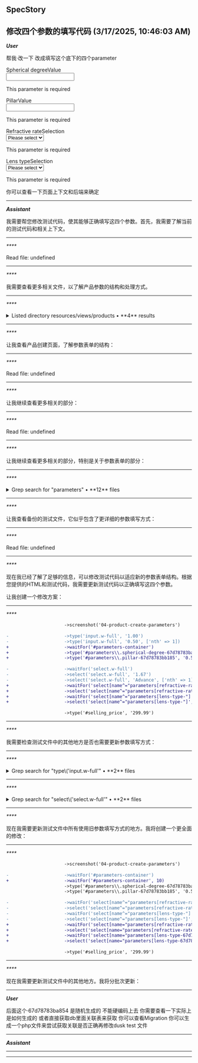 ## SpecStory

## 修改四个参数的填写代码 (3/17/2025, 10:46:03 AM)

_**User**_

帮我·改一下 改成填写这个底下的四个parameter<div id="parameters-container" class="grid grid-cols-1 gap-6 sm:grid-cols-2"><div><div class="flex items-center justify-between mb-2"><label class="block text-sm font-medium text-gray-700 required-field" for="parameters.spherical-degree-67d78783ba854">Spherical degree</label><span class="inline-flex items-center px-2.5 py-0.5 rounded-full text-xs font-medium bg-green-100 text-green-800">Value</span></div><input type="number" class="mt-1 block w-full border-gray-300 rounded-md shadow-sm focus:ring-indigo-500 focus:border-indigo-500 sm:text-sm" name="parameters[spherical-degree-67d78783ba854]" id="parameters.spherical-degree-67d78783ba854" required="" step="any"><p class="mt-2 text-xs text-gray-500">This parameter is required</p></div><div><div class="flex items-center justify-between mb-2"><label class="block text-sm font-medium text-gray-700 required-field" for="parameters.pillar-67d78783bb185">Pillar</label><span class="inline-flex items-center px-2.5 py-0.5 rounded-full text-xs font-medium bg-green-100 text-green-800">Value</span></div><input type="number" class="mt-1 block w-full border-gray-300 rounded-md shadow-sm focus:ring-indigo-500 focus:border-indigo-500 sm:text-sm" name="parameters[pillar-67d78783bb185]" id="parameters.pillar-67d78783bb185" required="" step="any"><p class="mt-2 text-xs text-gray-500">This parameter is required</p></div><div><div class="flex items-center justify-between mb-2"><label class="block text-sm font-medium text-gray-700 required-field" for="parameters.refractive-rate-67d78783bbbcd">Refractive rate</label><span class="inline-flex items-center px-2.5 py-0.5 rounded-full text-xs font-medium bg-blue-100 text-blue-800">Selection</span></div><select class="mt-1 block w-full pl-3 pr-10 py-2 text-base border-gray-300 focus:outline-none focus:ring-indigo-500 focus:border-indigo-500 sm:text-sm rounded-md" name="parameters[refractive-rate-67d78783bbbcd]" id="parameters.refractive-rate-67d78783bbbcd" required=""><option value="">Please select</option><option value="1.56">1.56</option><option value="1.60">1.60</option><option value="1.67">1.67</option><option value="1.74">1.74</option></select><p class="mt-2 text-xs text-gray-500">This parameter is required</p></div><div><div class="flex items-center justify-between mb-2"><label class="block text-sm font-medium text-gray-700 required-field" for="parameters.lens-type-67d78783bc7c0">Lens type</label><span class="inline-flex items-center px-2.5 py-0.5 rounded-full text-xs font-medium bg-blue-100 text-blue-800">Selection</span></div><select class="mt-1 block w-full pl-3 pr-10 py-2 text-base border-gray-300 focus:outline-none focus:ring-indigo-500 focus:border-indigo-500 sm:text-sm rounded-md" name="parameters[lens-type-67d78783bc7c0]" id="parameters.lens-type-67d78783bc7c0" required=""><option value="">Please select</option><option value="Single light">Single light</option><option value="Advance">Advance</option><option value="Dual light">Dual light</option></select><p class="mt-2 text-xs text-gray-500">This parameter is required</p></div></div>你可以查看一下页面上下文和后端来确定

---

_**Assistant**_

我需要帮您修改测试代码，使其能够正确填写这四个参数。首先，我需要了解当前的测试代码和相关上下文。

---

_****_

Read file: undefined

---

_****_

我需要查看更多相关文件，以了解产品参数的结构和处理方式。

---

_****_

<details>
            <summary>Listed directory resources/views/products • **4** results</summary>
        
| Name |
|-------|
| 📄 `show.blade.php` |
| 📄 `edit.blade.php` |
| 📄 `create.blade.php` |
| 📄 `index.blade.php` |

</details>

---

_****_

让我查看产品创建页面，了解参数表单的结构：

---

_****_

Read file: undefined

---

_****_

让我继续查看更多相关的部分：

---

_****_

Read file: undefined

---

_****_

让我继续查看更多相关的部分，特别是关于参数表单的部分：

---

_****_

<details>
            <summary>Grep search for "parameters" • **12** files</summary>
        
| File | Line | Match |
|------|------|-------|
| `file:///c%3A/Apache24/htdocs/Laravel/optic-system/tests/Browser/D0001ProductTest.php` | L69 | `->screenshot('04-product-create-parameters')` |
| `file:///c%3A/Apache24/htdocs/Laravel/optic-system/tests/Browser/C0001ProductCategoryTest.php` | L48 | `->waitFor('input[name="parameters[0][name]"]')` |
| `file:///c%3A/Apache24/htdocs/Laravel/optic-system/tests/Browser/C0001ProductCategoryTest.php` | L49 | `->type('parameters[0][name]', 'Spherical degree')` |
| `file:///c%3A/Apache24/htdocs/Laravel/optic-system/tests/Browser/C0001ProductCategoryTest.php` | L50 | `->select('parameters[0][type]', 'number')` |
| `file:///c%3A/Apache24/htdocs/Laravel/optic-system/tests/Browser/C0001ProductCategoryTest.php` | L51 | `->check('parameters[0][is_required]')` |
| `file:///c%3A/Apache24/htdocs/Laravel/optic-system/tests/Browser/C0001ProductCategoryTest.php` | L52 | `->type('parameters[0][min_length]', '0')` |
| `file:///c%3A/Apache24/htdocs/Laravel/optic-system/tests/Browser/C0001ProductCategoryTest.php` | L53 | `->type('parameters[0][max_length]', '2000')` |
| `file:///c%3A/Apache24/htdocs/Laravel/optic-system/tests/Browser/C0001ProductCategoryTest.php` | L56 | `->waitFor('input[name="parameters[1][name]"]')` |
| `file:///c%3A/Apache24/htdocs/Laravel/optic-system/tests/Browser/C0001ProductCategoryTest.php` | L57 | `->type('parameters[1][name]', 'Pillar')` |
| `file:///c%3A/Apache24/htdocs/Laravel/optic-system/tests/Browser/C0001ProductCategoryTest.php` | L58 | `->select('parameters[1][type]', 'number')` |
| `file:///c%3A/Apache24/htdocs/Laravel/optic-system/tests/Browser/C0001ProductCategoryTest.php` | L59 | `->check('parameters[1][is_required]')` |
| `file:///c%3A/Apache24/htdocs/Laravel/optic-system/tests/Browser/C0001ProductCategoryTest.php` | L60 | `->type('parameters[1][min_length]', '0')` |
| `file:///c%3A/Apache24/htdocs/Laravel/optic-system/tests/Browser/C0001ProductCategoryTest.php` | L61 | `->type('parameters[1][max_length]', '2000')` |
| `file:///c%3A/Apache24/htdocs/Laravel/optic-system/tests/Browser/C0001ProductCategoryTest.php` | L68 | `->waitFor('input[name="parameters[2][name]"]')` |
| `file:///c%3A/Apache24/htdocs/Laravel/optic-system/tests/Browser/C0001ProductCategoryTest.php` | L69 | `->type('parameters[2][name]', 'Refractive rate')` |
| `file:///c%3A/Apache24/htdocs/Laravel/optic-system/tests/Browser/C0001ProductCategoryTest.php` | L70 | `->select('parameters[2][type]', 'select')` |
| `file:///c%3A/Apache24/htdocs/Laravel/optic-system/tests/Browser/C0001ProductCategoryTest.php` | L71 | `->check('parameters[2][is_required]')` |
| `file:///c%3A/Apache24/htdocs/Laravel/optic-system/tests/Browser/C0001ProductCategoryTest.php` | L85 | `->waitFor('input[name="parameters[3][name]"]')` |
| `file:///c%3A/Apache24/htdocs/Laravel/optic-system/tests/Browser/C0001ProductCategoryTest.php` | L86 | `->type('parameters[3][name]', 'Lens type')` |
| `file:///c%3A/Apache24/htdocs/Laravel/optic-system/tests/Browser/C0001ProductCategoryTest.php` | L87 | `->select('parameters[3][type]', 'select')` |
| `file:///c%3A/Apache24/htdocs/Laravel/optic-system/tests/Browser/C0001ProductCategoryTest.php` | L88 | `->check('parameters[3][is_required]')` |
| `file:///c%3A/Apache24/htdocs/Laravel/optic-system/tests/Browser/C0001ProductCategoryTest.php` | L309 | `->type('description', 'Testing parameters')` |
| `file:///c%3A/Apache24/htdocs/Laravel/optic-system/tests/Browser/C0001ProductCategoryTest.php` | L313 | `->waitFor('input[name="parameters[0][name]"]')` |
| `file:///c%3A/Apache24/htdocs/Laravel/optic-system/tests/Browser/C0001ProductCategoryTest.php` | L314 | `->type('parameters[0][name]', 'Valid Parameter')` |
| `file:///c%3A/Apache24/htdocs/Laravel/optic-system/tests/Browser/C0001ProductCategoryTest.php` | L315 | `->select('parameters[0][type]', 'text')` |
| `file:///c%3A/Apache24/htdocs/Laravel/optic-system/tests/Browser/C0001ProductCategoryTest.php` | L316 | `->check('parameters[0][is_required]')` |
| `file:///c%3A/Apache24/htdocs/Laravel/optic-system/tests/Browser/Backup/C0001ProductCategoryTestBackup.php` | L48 | `->waitFor('input[name="parameters[0][name]"]')` |
| `file:///c%3A/Apache24/htdocs/Laravel/optic-system/tests/Browser/Backup/C0001ProductCategoryTestBackup.php` | L49 | `->type('parameters[0][name]', 'Spherical degree')` |
| `file:///c%3A/Apache24/htdocs/Laravel/optic-system/tests/Browser/Backup/C0001ProductCategoryTestBackup.php` | L50 | `->select('parameters[0][type]', 'number')` |
| `file:///c%3A/Apache24/htdocs/Laravel/optic-system/tests/Browser/Backup/C0001ProductCategoryTestBackup.php` | L51 | `->check('parameters[0][is_required]')` |
| `file:///c%3A/Apache24/htdocs/Laravel/optic-system/tests/Browser/Backup/C0001ProductCategoryTestBackup.php` | L52 | `->type('parameters[0][min_length]', '0')` |
| `file:///c%3A/Apache24/htdocs/Laravel/optic-system/tests/Browser/Backup/C0001ProductCategoryTestBackup.php` | L53 | `->type('parameters[0][max_length]', '2000')` |
| `file:///c%3A/Apache24/htdocs/Laravel/optic-system/tests/Browser/Backup/C0001ProductCategoryTestBackup.php` | L56 | `->waitFor('input[name="parameters[1][name]"]')` |
| `file:///c%3A/Apache24/htdocs/Laravel/optic-system/tests/Browser/Backup/C0001ProductCategoryTestBackup.php` | L57 | `->type('parameters[1][name]', 'Pillar')` |
| `file:///c%3A/Apache24/htdocs/Laravel/optic-system/tests/Browser/Backup/C0001ProductCategoryTestBackup.php` | L58 | `->select('parameters[1][type]', 'number')` |
| `file:///c%3A/Apache24/htdocs/Laravel/optic-system/tests/Browser/Backup/C0001ProductCategoryTestBackup.php` | L59 | `->check('parameters[1][is_required]')` |
| `file:///c%3A/Apache24/htdocs/Laravel/optic-system/tests/Browser/Backup/C0001ProductCategoryTestBackup.php` | L60 | `->type('parameters[1][min_length]', '0')` |
| `file:///c%3A/Apache24/htdocs/Laravel/optic-system/tests/Browser/Backup/C0001ProductCategoryTestBackup.php` | L61 | `->type('parameters[1][max_length]', '2000')` |
| `file:///c%3A/Apache24/htdocs/Laravel/optic-system/tests/Browser/Backup/C0001ProductCategoryTestBackup.php` | L68 | `->waitFor('input[name="parameters[2][name]"]')` |
| `file:///c%3A/Apache24/htdocs/Laravel/optic-system/tests/Browser/Backup/C0001ProductCategoryTestBackup.php` | L69 | `->type('parameters[2][name]', 'Refractive rate')` |
| `file:///c%3A/Apache24/htdocs/Laravel/optic-system/tests/Browser/Backup/C0001ProductCategoryTestBackup.php` | L70 | `->select('parameters[2][type]', 'select')` |
| `file:///c%3A/Apache24/htdocs/Laravel/optic-system/tests/Browser/Backup/C0001ProductCategoryTestBackup.php` | L71 | `->check('parameters[2][is_required]')` |
| `file:///c%3A/Apache24/htdocs/Laravel/optic-system/tests/Browser/Backup/C0001ProductCategoryTestBackup.php` | L85 | `->waitFor('input[name="parameters[3][name]"]')` |
| `file:///c%3A/Apache24/htdocs/Laravel/optic-system/tests/Browser/Backup/C0001ProductCategoryTestBackup.php` | L86 | `->type('parameters[3][name]', 'Lens type')` |
| `file:///c%3A/Apache24/htdocs/Laravel/optic-system/tests/Browser/Backup/C0001ProductCategoryTestBackup.php` | L87 | `->select('parameters[3][type]', 'select')` |
| `file:///c%3A/Apache24/htdocs/Laravel/optic-system/tests/Browser/Backup/C0001ProductCategoryTestBackup.php` | L88 | `->check('parameters[3][is_required]')` |
| `file:///c%3A/Apache24/htdocs/Laravel/optic-system/tests/Browser/Backup/D0001ProductTestBackup.php` | L49 | `->pause(2000) // Wait for parameters to load` |
| `file:///c%3A/Apache24/htdocs/Laravel/optic-system/tests/Browser/Backup/D0001ProductTestBackup.php` | L58 | `->waitFor('input[name^="parameters[spherical-degree-"]')` |
| `file:///c%3A/Apache24/htdocs/Laravel/optic-system/tests/Browser/Backup/D0001ProductTestBackup.php` | L59 | `->type('input[name^="parameters[spherical-degree-"]', '1.00')` |
| `file:///c%3A/Apache24/htdocs/Laravel/optic-system/tests/Browser/Backup/D0001ProductTestBackup.php` | L60 | `->waitFor('input[name^="parameters[pillar-"]')` |
| `file:///c%3A/Apache24/htdocs/Laravel/optic-system/tests/Browser/Backup/D0001ProductTestBackup.php` | L61 | `->type('input[name^="parameters[pillar-"]', '0.50')` |
| `file:///c%3A/Apache24/htdocs/Laravel/optic-system/tests/Browser/Backup/D0001ProductTestBackup.php` | L62 | `->waitFor('select[name^="parameters[refractive-rate-"]')` |
| `file:///c%3A/Apache24/htdocs/Laravel/optic-system/tests/Browser/Backup/D0001ProductTestBackup.php` | L63 | `->select('select[name^="parameters[refractive-rate-"]', '1.67')` |
| `file:///c%3A/Apache24/htdocs/Laravel/optic-system/tests/Browser/Backup/D0001ProductTestBackup.php` | L64 | `->waitFor('select[name^="parameters[lens-type-"]')` |
| `file:///c%3A/Apache24/htdocs/Laravel/optic-system/tests/Browser/Backup/D0001ProductTestBackup.php` | L65 | `->select('select[name^="parameters[lens-type-"]', 'Advance')` |
| `file:///c%3A/Apache24/htdocs/Laravel/optic-system/tests/Browser/Backup/D0001ProductTestBackup.php` | L143 | `->pause(2000) // Wait for parameters to load` |
| `file:///c%3A/Apache24/htdocs/Laravel/optic-system/tests/Browser/Backup/D0001ProductTestBackup.php` | L152 | `->waitFor('input[name^="parameters[spherical-degree-"]')` |
| `file:///c%3A/Apache24/htdocs/Laravel/optic-system/tests/Browser/Backup/D0001ProductTestBackup.php` | L153 | `->type('input[name^="parameters[spherical-degree-"]', '1.00')` |
| `file:///c%3A/Apache24/htdocs/Laravel/optic-system/tests/Browser/Backup/D0001ProductTestBackup.php` | L154 | `->waitFor('input[name^="parameters[pillar-"]')` |
| `file:///c%3A/Apache24/htdocs/Laravel/optic-system/tests/Browser/Backup/D0001ProductTestBackup.php` | L155 | `->type('input[name^="parameters[pillar-"]', '0.50')` |
| `file:///c%3A/Apache24/htdocs/Laravel/optic-system/tests/Browser/Backup/D0001ProductTestBackup.php` | L156 | `->waitFor('select[name^="parameters[refractive-rate-"]')` |
| `file:///c%3A/Apache24/htdocs/Laravel/optic-system/tests/Browser/Backup/D0001ProductTestBackup.php` | L157 | `->select('select[name^="parameters[refractive-rate-"]', '1.67')` |
| `file:///c%3A/Apache24/htdocs/Laravel/optic-system/tests/Browser/Backup/D0001ProductTestBackup.php` | L158 | `->waitFor('select[name^="parameters[lens-type-"]')` |
| `file:///c%3A/Apache24/htdocs/Laravel/optic-system/tests/Browser/Backup/D0001ProductTestBackup.php` | L159 | `->select('select[name^="parameters[lens-type-"]', 'Advance')` |
| `file:///c%3A/Apache24/htdocs/Laravel/optic-system/routes/web.php` | L131 | `Route::resource('product-categories', ProductCategoryController::class, ['parameters' => [` |
| `file:///c%3A/Apache24/htdocs/Laravel/optic-system/routes/web.php` | L136 | `Route::prefix('product-categories/{category}/parameters')->name('category-parameters.')->middleware(['auth'])->group(function () {` |
| `file:///c%3A/Apache24/htdocs/Laravel/optic-system/routes/web.php` | L145 | `// Get classification parameters` |
| `file:///c%3A/Apache24/htdocs/Laravel/optic-system/routes/web.php` | L146 | `Route::get('/product-categories/{category}/parameters', [ProductCategoryController::class, 'parameters'])` |
| `file:///c%3A/Apache24/htdocs/Laravel/optic-system/routes/web.php` | L147 | `->name('product-categories.parameters');` |
| `file:///c%3A/Apache24/htdocs/Laravel/optic-system/storage/framework/views/932da5c6475cde69eec79101e92d23b0.php` | L66 | `<?php $__empty_1 = true; $__currentLoopData = $category->parameters; $__env->addLoop($__currentLoopData); foreach($__currentLoopData as $parameter): $__env->incrementLoopIndices(); $loop = $__env->getLastLoop(); $__empty_1 = false; ?>` |
| `file:///c%3A/Apache24/htdocs/Laravel/optic-system/storage/framework/views/932da5c6475cde69eec79101e92d23b0.php` | L116 | `No parameters` |
| `file:///c%3A/Apache24/htdocs/Laravel/optic-system/storage/framework/views/af445c2b26ac83c11e165a4b2125db1c.php` | L44 | `<?php $attributes = $attributes->except(collect($constructor->getParameters())->map->getName()->all()); ?>` |
| `file:///c%3A/Apache24/htdocs/Laravel/optic-system/storage/framework/views/af445c2b26ac83c11e165a4b2125db1c.php` | L69 | `<?php $attributes = $attributes->except(collect($constructor->getParameters())->map->getName()->all()); ?>` |
| `file:///c%3A/Apache24/htdocs/Laravel/optic-system/storage/framework/views/af445c2b26ac83c11e165a4b2125db1c.php` | L109 | `<?php $attributes = $attributes->except(collect($constructor->getParameters())->map->getName()->all()); ?>` |
| `file:///c%3A/Apache24/htdocs/Laravel/optic-system/storage/framework/views/af445c2b26ac83c11e165a4b2125db1c.php` | L153 | `<?php $attributes = $attributes->except(collect($constructor->getParameters())->map->getName()->all()); ?>` |
| `file:///c%3A/Apache24/htdocs/Laravel/optic-system/storage/framework/views/af445c2b26ac83c11e165a4b2125db1c.php` | L174 | `<?php $attributes = $attributes->except(collect($constructor->getParameters())->map->getName()->all()); ?>` |
| `file:///c%3A/Apache24/htdocs/Laravel/optic-system/storage/framework/views/af445c2b26ac83c11e165a4b2125db1c.php` | L217 | `<?php $attributes = $attributes->except(collect($constructor->getParameters())->map->getName()->all()); ?>` |
| `file:///c%3A/Apache24/htdocs/Laravel/optic-system/storage/framework/views/af445c2b26ac83c11e165a4b2125db1c.php` | L238 | `<?php $attributes = $attributes->except(collect($constructor->getParameters())->map->getName()->all()); ?>` |
| `file:///c%3A/Apache24/htdocs/Laravel/optic-system/storage/framework/views/af445c2b26ac83c11e165a4b2125db1c.php` | L259 | `<?php $attributes = $attributes->except(collect($constructor->getParameters())->map->getName()->all()); ?>` |
| `file:///c%3A/Apache24/htdocs/Laravel/optic-system/storage/framework/views/af445c2b26ac83c11e165a4b2125db1c.php` | L280 | `<?php $attributes = $attributes->except(collect($constructor->getParameters())->map->getName()->all()); ?>` |
| `file:///c%3A/Apache24/htdocs/Laravel/optic-system/storage/framework/views/af445c2b26ac83c11e165a4b2125db1c.php` | L323 | `<?php $attributes = $attributes->except(collect($constructor->getParameters())->map->getName()->all()); ?>` |
| `file:///c%3A/Apache24/htdocs/Laravel/optic-system/storage/framework/views/af445c2b26ac83c11e165a4b2125db1c.php` | L366 | `<?php $attributes = $attributes->except(collect($constructor->getParameters())->map->getName()->all()); ?>` |
| `file:///c%3A/Apache24/htdocs/Laravel/optic-system/storage/framework/views/af445c2b26ac83c11e165a4b2125db1c.php` | L387 | `<?php $attributes = $attributes->except(collect($constructor->getParameters())->map->getName()->all()); ?>` |
| `file:///c%3A/Apache24/htdocs/Laravel/optic-system/storage/framework/views/af445c2b26ac83c11e165a4b2125db1c.php` | L408 | `<?php $attributes = $attributes->except(collect($constructor->getParameters())->map->getName()->all()); ?>` |
| `file:///c%3A/Apache24/htdocs/Laravel/optic-system/storage/framework/views/af445c2b26ac83c11e165a4b2125db1c.php` | L429 | `<?php $attributes = $attributes->except(collect($constructor->getParameters())->map->getName()->all()); ?>` |
| `file:///c%3A/Apache24/htdocs/Laravel/optic-system/storage/framework/views/af445c2b26ac83c11e165a4b2125db1c.php` | L477 | `<?php $attributes = $attributes->except(collect($constructor->getParameters())->map->getName()->all()); ?>` |
| `file:///c%3A/Apache24/htdocs/Laravel/optic-system/storage/framework/views/af445c2b26ac83c11e165a4b2125db1c.php` | L522 | `<?php $attributes = $attributes->except(collect($constructor->getParameters())->map->getName()->all()); ?>` |
| `file:///c%3A/Apache24/htdocs/Laravel/optic-system/storage/framework/views/af445c2b26ac83c11e165a4b2125db1c.php` | L544 | `<?php $attributes = $attributes->except(collect($constructor->getParameters())->map->getName()->all()); ?>` |
| `file:///c%3A/Apache24/htdocs/Laravel/optic-system/storage/framework/views/af445c2b26ac83c11e165a4b2125db1c.php` | L566 | `<?php $attributes = $attributes->except(collect($constructor->getParameters())->map->getName()->all()); ?>` |
| `file:///c%3A/Apache24/htdocs/Laravel/optic-system/storage/framework/views/af445c2b26ac83c11e165a4b2125db1c.php` | L592 | `<?php $attributes = $attributes->except(collect($constructor->getParameters())->map->getName()->all()); ?>` |
| `file:///c%3A/Apache24/htdocs/Laravel/optic-system/storage/framework/views/d3b4494974cd47b98d25fb7aae8605bb.php` | L7 | `<?php $attributes = $attributes->except(collect($constructor->getParameters())->map->getName()->all()); ?>` |
| `file:///c%3A/Apache24/htdocs/Laravel/optic-system/storage/framework/views/d2557fd074e10b6194c57a65a8138fb7.php` | L7 | `<?php $attributes = $attributes->except(collect($constructor->getParameters())->map->getName()->all()); ?>` |
| `file:///c%3A/Apache24/htdocs/Laravel/optic-system/storage/framework/views/792ccd18548632f07589972b5badc29d.php` | L7 | `<?php $attributes = $attributes->except(collect($constructor->getParameters())->map->getName()->all()); ?>` |
| `file:///c%3A/Apache24/htdocs/Laravel/optic-system/storage/framework/views/a10b988bc961aff5f17e41e93d0a4f84.php` | L13 | `<form action="<?php echo e(route('product-categories.store')); ?>" method="POST" class="space-y-8" x-data="{ parameters: [] }">` |
| `file:///c%3A/Apache24/htdocs/Laravel/optic-system/storage/framework/views/a10b988bc961aff5f17e41e93d0a4f84.php` | L84 | `parameters: <?php echo e(old('parameters')` |
| `file:///c%3A/Apache24/htdocs/Laravel/optic-system/storage/framework/views/a10b988bc961aff5f17e41e93d0a4f84.php` | L85 | `? json_encode(old('parameters'))` |
| `file:///c%3A/Apache24/htdocs/Laravel/optic-system/storage/framework/views/a10b988bc961aff5f17e41e93d0a4f84.php` | L90 | `<button type="button" @click="parameters.push({` |
| `file:///c%3A/Apache24/htdocs/Laravel/optic-system/tests/Browser/D0001ProductTest.php` | L69 | `->screenshot('04-product-create-parameters')` |

</details>

---

_****_

让我查看备份的测试文件，它似乎包含了更详细的参数填写方式：

---

_****_

Read file: undefined

---

_****_

现在我已经了解了足够的信息，可以修改测试代码以适应新的参数表单结构。根据您提供的HTML和测试代码，我需要更新测试代码以正确填写这四个参数。

让我创建一个修改方案：

---

_****_

```diff
                      ->screenshot('04-product-create-parameters')
                      
-                     ->type('input.w-full', '1.00')
-                     ->type('input.w-full', '0.50', ['nth' => 1])
+                     ->waitFor('#parameters-container')
+                     ->type('#parameters\\.spherical-degree-67d78783ba854', '1.00')
+                     ->type('#parameters\\.pillar-67d78783bb185', '0.50')
                      
-                     ->waitFor('select.w-full')
-                     ->select('select.w-full', '1.67')
-                     ->select('select.w-full', 'Advance', ['nth' => 1])
+                     ->waitFor('select[name^="parameters[refractive-rate-"]')
+                     ->select('select[name^="parameters[refractive-rate-"]', '1.67')
+                     ->waitFor('select[name^="parameters[lens-type-"]')
+                     ->select('select[name^="parameters[lens-type-"]', 'Advance')
                      
                      ->type('#selling_price', '299.99')
```

---

_****_

我需要检查测试文件中的其他地方是否也需要更新参数填写方式：

---

_****_

<details>
            <summary>Grep search for "type\('input.w-full'" • **2** files</summary>
        
| File | Line | Match |
|------|------|-------|
| `file:///c%3A/Apache24/htdocs/Laravel/optic-system/tests/Browser/D0001ProductTest.php` | L139 | `->type('input.w-full', '1.00')` |
| `file:///c%3A/Apache24/htdocs/Laravel/optic-system/tests/Browser/D0001ProductTest.php` | L140 | `->type('input.w-full', '0.50', ['nth' => 1])` |
| `file:///c%3A/Apache24/htdocs/Laravel/optic-system/tests/Browser/D0001ProductTest.php` | L165 | `->type('input.w-full', '2.00')` |
| `file:///c%3A/Apache24/htdocs/Laravel/optic-system/tests/Browser/D0001ProductTest.php` | L166 | `->type('input.w-full', '0.50', ['nth' => 1])` |
| `file:///c%3A/Apache24/htdocs/Laravel/optic-system/tests/Browser/D0001ProductTest.php` | L205 | `->type('input.w-full', '1.50')` |
| `file:///c%3A/Apache24/htdocs/Laravel/optic-system/tests/Browser/D0001ProductTest.php` | L206 | `->type('input.w-full', '0.75', ['nth' => 1])` |
| `file:///c%3A/Apache24/htdocs/Laravel/optic-system/tests/Browser/D0001ProductTest.php` | L398 | `->type('input.w-full', '1.00')` |
| `file:///c%3A/Apache24/htdocs/Laravel/optic-system/tests/Browser/D0001ProductTest.php` | L399 | `->type('input.w-full', '0.50', ['nth' => 1])` |
| `file:///c%3A/Apache24/htdocs/Laravel/optic-system/tests/Browser/D0001ProductTest.php` | L492 | `->type('input.w-full', '1.00')` |
| `file:///c%3A/Apache24/htdocs/Laravel/optic-system/tests/Browser/D0001ProductTest.php` | L493 | `->type('input.w-full', '0.50', ['nth' => 1])` |
| `file:///c%3A/Apache24/htdocs/Laravel/optic-system/tests/Browser/D0001ProductTest.php` | L535 | `->type('input.w-full', '1.00')` |
| `file:///c%3A/Apache24/htdocs/Laravel/optic-system/tests/Browser/D0001ProductTest.php` | L536 | `->type('input.w-full', '0.50', ['nth' => 1])` |
| `file:///c%3A/Apache24/htdocs/Laravel/optic-system/tests/Browser/D0001ProductTest.php` | L574 | `->type('input.w-full', '1.00')` |
| `file:///c%3A/Apache24/htdocs/Laravel/optic-system/tests/Browser/D0001ProductTest.php` | L575 | `->type('input.w-full', '0.50', ['nth' => 1])` |
| `file:///c%3A/Apache24/htdocs/Laravel/optic-system/tests/Browser/D0001ProductTest.php` | L139 | `->type('input.w-full', '1.00')` |
| `file:///c%3A/Apache24/htdocs/Laravel/optic-system/tests/Browser/D0001ProductTest.php` | L140 | `->type('input.w-full', '0.50', ['nth' => 1])` |
| `file:///c%3A/Apache24/htdocs/Laravel/optic-system/tests/Browser/D0001ProductTest.php` | L165 | `->type('input.w-full', '2.00')` |
| `file:///c%3A/Apache24/htdocs/Laravel/optic-system/tests/Browser/D0001ProductTest.php` | L166 | `->type('input.w-full', '0.50', ['nth' => 1])` |
| `file:///c%3A/Apache24/htdocs/Laravel/optic-system/tests/Browser/D0001ProductTest.php` | L205 | `->type('input.w-full', '1.50')` |
| `file:///c%3A/Apache24/htdocs/Laravel/optic-system/tests/Browser/D0001ProductTest.php` | L206 | `->type('input.w-full', '0.75', ['nth' => 1])` |
| `file:///c%3A/Apache24/htdocs/Laravel/optic-system/tests/Browser/D0001ProductTest.php` | L398 | `->type('input.w-full', '1.00')` |
| `file:///c%3A/Apache24/htdocs/Laravel/optic-system/tests/Browser/D0001ProductTest.php` | L399 | `->type('input.w-full', '0.50', ['nth' => 1])` |
| `file:///c%3A/Apache24/htdocs/Laravel/optic-system/tests/Browser/D0001ProductTest.php` | L492 | `->type('input.w-full', '1.00')` |
| `file:///c%3A/Apache24/htdocs/Laravel/optic-system/tests/Browser/D0001ProductTest.php` | L493 | `->type('input.w-full', '0.50', ['nth' => 1])` |
| `file:///c%3A/Apache24/htdocs/Laravel/optic-system/tests/Browser/D0001ProductTest.php` | L535 | `->type('input.w-full', '1.00')` |
| `file:///c%3A/Apache24/htdocs/Laravel/optic-system/tests/Browser/D0001ProductTest.php` | L536 | `->type('input.w-full', '0.50', ['nth' => 1])` |
| `file:///c%3A/Apache24/htdocs/Laravel/optic-system/tests/Browser/D0001ProductTest.php` | L574 | `->type('input.w-full', '1.00')` |
| `file:///c%3A/Apache24/htdocs/Laravel/optic-system/tests/Browser/D0001ProductTest.php` | L575 | `->type('input.w-full', '0.50', ['nth' => 1])` |

</details>

---

_****_

<details>
            <summary>Grep search for "select\('select.w-full'" • **2** files</summary>
        
| File | Line | Match |
|------|------|-------|
| `file:///c%3A/Apache24/htdocs/Laravel/optic-system/tests/Browser/D0001ProductTest.php` | L143 | `->select('select.w-full', '1.67')` |
| `file:///c%3A/Apache24/htdocs/Laravel/optic-system/tests/Browser/D0001ProductTest.php` | L144 | `->select('select.w-full', 'Advance', ['nth' => 1])` |
| `file:///c%3A/Apache24/htdocs/Laravel/optic-system/tests/Browser/D0001ProductTest.php` | L169 | `->select('select.w-full', '1.67')` |
| `file:///c%3A/Apache24/htdocs/Laravel/optic-system/tests/Browser/D0001ProductTest.php` | L170 | `->select('select.w-full', 'Advance', ['nth' => 1])` |
| `file:///c%3A/Apache24/htdocs/Laravel/optic-system/tests/Browser/D0001ProductTest.php` | L209 | `->select('select.w-full', '1.67')` |
| `file:///c%3A/Apache24/htdocs/Laravel/optic-system/tests/Browser/D0001ProductTest.php` | L210 | `->select('select.w-full', 'Advance', ['nth' => 1])` |
| `file:///c%3A/Apache24/htdocs/Laravel/optic-system/tests/Browser/D0001ProductTest.php` | L402 | `->select('select.w-full', '1.67')` |
| `file:///c%3A/Apache24/htdocs/Laravel/optic-system/tests/Browser/D0001ProductTest.php` | L403 | `->select('select.w-full', 'Advance', ['nth' => 1])` |
| `file:///c%3A/Apache24/htdocs/Laravel/optic-system/tests/Browser/D0001ProductTest.php` | L496 | `->select('select.w-full', '1.67')` |
| `file:///c%3A/Apache24/htdocs/Laravel/optic-system/tests/Browser/D0001ProductTest.php` | L497 | `->select('select.w-full', 'Advance', ['nth' => 1])` |
| `file:///c%3A/Apache24/htdocs/Laravel/optic-system/tests/Browser/D0001ProductTest.php` | L539 | `->select('select.w-full', '1.67')` |
| `file:///c%3A/Apache24/htdocs/Laravel/optic-system/tests/Browser/D0001ProductTest.php` | L540 | `->select('select.w-full', 'Advance', ['nth' => 1])` |
| `file:///c%3A/Apache24/htdocs/Laravel/optic-system/tests/Browser/D0001ProductTest.php` | L578 | `->select('select.w-full', '1.67')` |
| `file:///c%3A/Apache24/htdocs/Laravel/optic-system/tests/Browser/D0001ProductTest.php` | L579 | `->select('select.w-full', 'Advance', ['nth' => 1])` |
| `file:///c%3A/Apache24/htdocs/Laravel/optic-system/tests/Browser/D0001ProductTest.php` | L143 | `->select('select.w-full', '1.67')` |
| `file:///c%3A/Apache24/htdocs/Laravel/optic-system/tests/Browser/D0001ProductTest.php` | L144 | `->select('select.w-full', 'Advance', ['nth' => 1])` |
| `file:///c%3A/Apache24/htdocs/Laravel/optic-system/tests/Browser/D0001ProductTest.php` | L169 | `->select('select.w-full', '1.67')` |
| `file:///c%3A/Apache24/htdocs/Laravel/optic-system/tests/Browser/D0001ProductTest.php` | L170 | `->select('select.w-full', 'Advance', ['nth' => 1])` |
| `file:///c%3A/Apache24/htdocs/Laravel/optic-system/tests/Browser/D0001ProductTest.php` | L209 | `->select('select.w-full', '1.67')` |
| `file:///c%3A/Apache24/htdocs/Laravel/optic-system/tests/Browser/D0001ProductTest.php` | L210 | `->select('select.w-full', 'Advance', ['nth' => 1])` |
| `file:///c%3A/Apache24/htdocs/Laravel/optic-system/tests/Browser/D0001ProductTest.php` | L402 | `->select('select.w-full', '1.67')` |
| `file:///c%3A/Apache24/htdocs/Laravel/optic-system/tests/Browser/D0001ProductTest.php` | L403 | `->select('select.w-full', 'Advance', ['nth' => 1])` |
| `file:///c%3A/Apache24/htdocs/Laravel/optic-system/tests/Browser/D0001ProductTest.php` | L496 | `->select('select.w-full', '1.67')` |
| `file:///c%3A/Apache24/htdocs/Laravel/optic-system/tests/Browser/D0001ProductTest.php` | L497 | `->select('select.w-full', 'Advance', ['nth' => 1])` |
| `file:///c%3A/Apache24/htdocs/Laravel/optic-system/tests/Browser/D0001ProductTest.php` | L539 | `->select('select.w-full', '1.67')` |
| `file:///c%3A/Apache24/htdocs/Laravel/optic-system/tests/Browser/D0001ProductTest.php` | L540 | `->select('select.w-full', 'Advance', ['nth' => 1])` |
| `file:///c%3A/Apache24/htdocs/Laravel/optic-system/tests/Browser/D0001ProductTest.php` | L578 | `->select('select.w-full', '1.67')` |
| `file:///c%3A/Apache24/htdocs/Laravel/optic-system/tests/Browser/D0001ProductTest.php` | L579 | `->select('select.w-full', 'Advance', ['nth' => 1])` |

</details>

---

_****_

现在我需要更新测试文件中所有使用旧参数填写方式的地方。我将创建一个更全面的修改：

---

_****_

```diff
                      ->screenshot('04-product-create-parameters')
                      
-                     ->waitFor('#parameters-container')
+                     ->waitFor('#parameters-container', 10)
                      ->type('#parameters\\.spherical-degree-67d78783ba854', '1.00')
                      ->type('#parameters\\.pillar-67d78783bb185', '0.50')
                      
-                     ->waitFor('select[name^="parameters[refractive-rate-"]')
-                     ->select('select[name^="parameters[refractive-rate-"]', '1.67')
-                     ->waitFor('select[name^="parameters[lens-type-"]')
-                     ->select('select[name^="parameters[lens-type-"]', 'Advance')
+                     ->waitFor('select[name="parameters[refractive-rate-67d78783bbbcd]"]')
+                     ->select('select[name="parameters[refractive-rate-67d78783bbbcd]"]', '1.67')
+                     ->waitFor('select[name="parameters[lens-type-67d78783bc7c0]"]')
+                     ->select('select[name="parameters[lens-type-67d78783bc7c0]"]', 'Advance')
                      
                      ->type('#selling_price', '299.99')
```

---

_****_

现在我需要更新测试文件中的其他地方。我将分批次更新：

---

_**User**_

后面这个·67d78783ba854 是随机生成的 不能硬编码上去 你需要查看一下实际上是如何生成的 或者直接获取db里面关联表来获取 你可以查看Migration 你可以生成一个php文件来尝试获取关联是否正确再修改dusk test 文件 

---

_**Assistant**_



---



---

